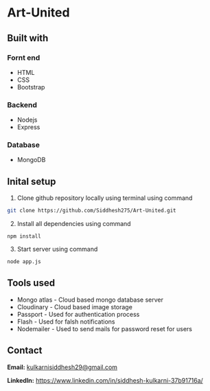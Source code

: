 # Art-United


## Built with

### Fornt end
* HTML 
* CSS
* Bootstrap

### Backend
* Nodejs
* Express

### Database
* MongoDB

## Inital setup
 1. Clone github repository locally using terminal using command
 ```bash 
git clone https://github.com/Siddhesh275/Art-United.git
```
2. Install all dependencies using command
```
npm install
```
3. Start server using command
```bash 
node app.js
```

## Tools used 
* Mongo atlas - Cloud based mongo database server
* Cloudinary - Cloud based image storage
* Passport - Used for authentication process
* Flash - Used for falsh notifications
* Nodemailer - Used to send mails for password reset for users

## Contact
**Email:** kulkarnisiddhesh29@gmail.com

**LinkedIn:** https://www.linkedin.com/in/siddhesh-kulkarni-37b91716a/
